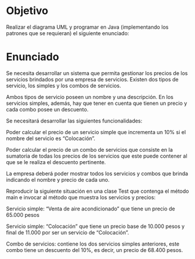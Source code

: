 # Objetivo

Realizar el diagrama UML y programar en Java (implementando los patrones que se requieran) el siguiente enunciado:

# Enunciado

Se necesita desarrollar un sistema que permita gestionar los precios de los servicios brindados por una empresa de servicios. Existen dos tipos de servicio, los simples y los combos de servicios.

Ambos tipos de servicio poseen un nombre y una descripción. En los servicios simples, además, hay que tener en cuenta que tienen un precio y cada combo posee un descuento.

Se necesitará desarrollar las siguientes funcionalidades:

Poder calcular el precio de un servicio simple que incrementa un 10% si el nombre del servicio es “Colocación”.

Poder calcular el precio de un combo de servicios que consiste en la sumatoria de todas los precios de los servicios que este puede contener al que se le realiza el descuento pertinente.

La empresa deberá poder mostrar todos los servicios y combos que brinda indicando el nombre y precio de cada uno.

Reproducir la siguiente situación en una clase Test que contenga el método main e invocar al método que muestra los servicios y precios:

Servicio simple: “Venta de aire acondicionado” que tiene un precio de 65.000 pesos

Servicio simple: “Colocación” que tiene un precio base de 10.000 pesos y final de 11.000 por ser un servicio de “Colocación”.

Combo de servicios: contiene los dos servicios simples anteriores, este combo tiene un descuento del 10%, es decir, un precio de 68.400 pesos.
